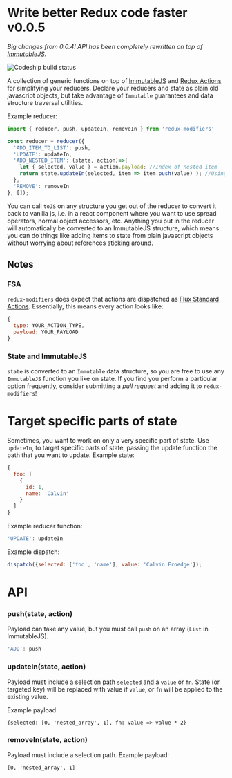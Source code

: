 # Write better Redux code faster v0.0.5

<em>Big changes from 0.0.4! API has been completely rewritten on top of [ImmutableJS](http://facebook.github.io/immutable-js).</em>

![Codeship build status](https://codeship.com/projects/857492d0-ec53-0132-251c-1a6982ed746d/status?branch=master)

A collection of generic functions on top of [ImmutableJS](http://facebook.github.io/immutable-js) and [Redux Actions](https://github.com/acdlite/redux-actions) for simplifying your reducers. Declare your reducers and state as plain old javascript objects, but take advantage of `Immutable` guarantees and data structure traversal utilities.

Example reducer:

```js
import { reducer, push, updateIn, removeIn } from 'redux-modifiers'

const reducer = reducer({
  'ADD_ITEM_TO_LIST': push,
  'UPDATE': updateIn,
  'ADD_NESTED_ITEM': (state, action)=>{
    let { selected, value } = action.payload; //Index of nested item
    return state.updateIn(selected, item => item.push(value) ); //Using ImmutableJS API
  },
  'REMOVE': removeIn
}, []);
```

You can call `toJS` on any structure you get out of the reducer to convert it back to vanilla js, i.e. in a react component where you want to use spread operators, normal object accessors, etc. Anything you put in the reducer will automatically be converted to an ImmutableJS structure, which means you can do things like adding items to state from plain javascript objects without worrying about references sticking around.

## Notes

### FSA
`redux-modifiers` does expect that actions are dispatched as [Flux Standard Actions](https://github.com/acdlite/flux-standard-action). Essentially, this means every action looks like:

```js
{
  type: YOUR_ACTION_TYPE,
  payload: YOUR_PAYLOAD
}
```

### State and ImmutableJS
`state` is converted to an `Immutable` data structure, so you are free to use any `ImmutableJS` function you like on state. If you find you perform a particular option frequently, consider submitting a *pull request* and adding it to `redux-modifiers`!

# Target specific parts of state

Sometimes, you want to work on only a very specific part of state. Use `updateIn`, to target specific parts of state, passing the update function the path that you want to update. Example state:

```js
{
  foo: [
    {
      id: 1,
      name: 'Calvin'
    }
  ]
}
```

Example reducer function:

```js
'UPDATE': updateIn
```

Example dispatch:

```js
dispatch({selected: ['foo', 'name'], value: 'Calvin Froedge'});
```


# API

### push(state, action)

Payload can take any value, but you must call `push` on an array (`List` in ImmutableJS).

```js
'ADD': push
```

### updateIn(state, action)

Payload must include a selection path `selected` and a `value` or `fn`. State (or targeted key) will be replaced with value if `value`, or `fn` will be applied to the existing value.

Example payload:
```
{selected: [0, 'nested_array', 1], fn: value => value * 2}
```

### removeIn(state, action)

Payload must include a selection path. Example payload:
```
[0, 'nested_array', 1]
```
